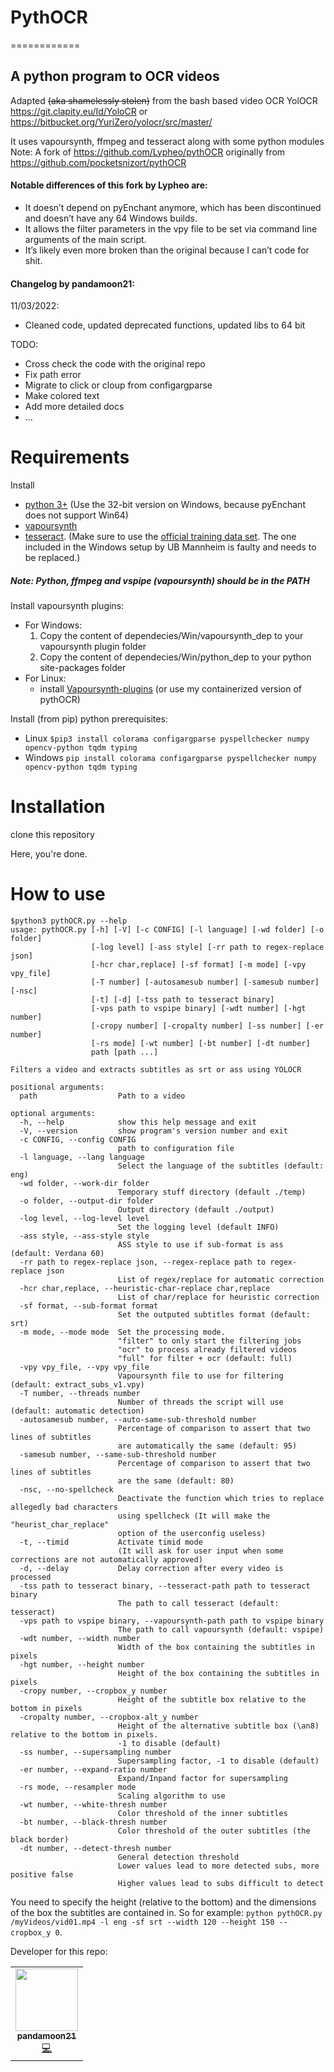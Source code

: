 # PythOCR
============
## A python program to OCR videos

Adapted ~~(aka shamelessly stolen)~~ from the bash based video OCR YolOCR
https://git.clapity.eu/Id/YoloCR or https://bitbucket.org/YuriZero/yolocr/src/master/

It uses vapoursynth, ffmpeg and tesseract along with some python modules
Note: A fork of https://github.com/Lypheo/pythOCR originally from https://github.com/pocketsnizort/pythOCR

#### Notable differences of this fork by Lypheo are:
- It doesn’t depend on pyEnchant anymore, which has been discontinued and doesn’t have any 64 Windows builds.
- It allows the filter parameters in the vpy file to be set via command line arguments of the main script.
- It’s likely even more broken than the original because I can’t code for shit.

#### Changelog by pandamoon21:
11/03/2022:
- Cleaned code, updated deprecated functions, updated libs to 64 bit

TODO:
- Cross check the code with the original repo
- Fix path error
- Migrate to click or cloup from configargparse
- Make colored text
- Add more detailed docs
- ...

Requirements
============

Install 
- [python 3+](https://www.python.org/downloads/release) (Use the 32-bit version on Windows, because pyEnchant does not support Win64)
- [vapoursynth](https://github.com/vapoursynth/vapoursynth/releases)
- [tesseract](https://github.com/tesseract-ocr/tesseract/wiki/Downloads).
(Make sure to use the [official training data set](https://github.com/tesseract-ocr/tesseract/wiki/Data-Files). The one included in the Windows setup by UB Mannheim is faulty and needs to be replaced.)

##### Note: Python, ffmpeg and vspipe (vapoursynth) should be in the PATH

Install vapoursynth plugins:
- For Windows:
  1. Copy the content of dependecies/Win/vapoursynth_dep to your vapoursynth plugin folder
  2. Copy the content of dependecies/Win/python_dep to your python site-packages folder
- For Linux:
  - install [Vapoursynth-plugins](https://github.com/darealshinji/vapoursynth-plugins) (or use my containerized version of pythOCR)

Install (from pip) python prerequisites:
- Linux
`$pip3 install colorama configargparse pyspellchecker numpy opencv-python tqdm typing`
- Windows
`pip install colorama configargparse pyspellchecker numpy opencv-python tqdm typing`

Installation
============

clone this repository

Here, you're done.

How to use
==========


```
$python3 pythOCR.py --help
usage: pythOCR.py [-h] [-V] [-c CONFIG] [-l language] [-wd folder] [-o folder]
                  [-log level] [-ass style] [-rr path to regex-replace json]
                  [-hcr char,replace] [-sf format] [-m mode] [-vpy vpy_file]
                  [-T number] [-autosamesub number] [-samesub number] [-nsc]
                  [-t] [-d] [-tss path to tesseract binary]
                  [-vps path to vspipe binary] [-wdt number] [-hgt number]
                  [-cropy number] [-cropalty number] [-ss number] [-er number]
                  [-rs mode] [-wt number] [-bt number] [-dt number]
                  path [path ...]

Filters a video and extracts subtitles as srt or ass using YOLOCR

positional arguments:
  path                  Path to a video

optional arguments:
  -h, --help            show this help message and exit
  -V, --version         show program's version number and exit
  -c CONFIG, --config CONFIG
                        path to configuration file
  -l language, --lang language
                        Select the language of the subtitles (default: eng)
  -wd folder, --work-dir folder
                        Temporary stuff directory (default ./temp)
  -o folder, --output-dir folder
                        Output directory (default ./output)
  -log level, --log-level level
                        Set the logging level (default INFO)
  -ass style, --ass-style style
                        ASS style to use if sub-format is ass (default: Verdana 60)
  -rr path to regex-replace json, --regex-replace path to regex-replace json
                        List of regex/replace for automatic correction
  -hcr char,replace, --heuristic-char-replace char,replace
                        List of char/replace for heuristic correction
  -sf format, --sub-format format
                        Set the outputed subtitles format (default: srt)
  -m mode, --mode mode  Set the processing mode.
                        "filter" to only start the filtering jobs
                        "ocr" to process already filtered videos
                        "full" for filter + ocr (default: full)
  -vpy vpy_file, --vpy vpy_file
                        Vapoursynth file to use for filtering (default: extract_subs_v1.vpy)
  -T number, --threads number
                        Number of threads the script will use (default: automatic detection)
  -autosamesub number, --auto-same-sub-threshold number
                        Percentage of comparison to assert that two lines of subtitles
                        are automatically the same (default: 95)
  -samesub number, --same-sub-threshold number
                        Percentage of comparison to assert that two lines of subtitles
                        are the same (default: 80)
  -nsc, --no-spellcheck
                        Deactivate the function which tries to replace allegedly bad characters
                        using spellcheck (It will make the "heurist_char_replace"
                        option of the userconfig useless)
  -t, --timid           Activate timid mode
                        (It will ask for user input when some corrections are not automatically approved)
  -d, --delay           Delay correction after every video is processed
  -tss path to tesseract binary, --tesseract-path path to tesseract binary
                        The path to call tesseract (default: tesseract)
  -vps path to vspipe binary, --vapoursynth-path path to vspipe binary
                        The path to call vapoursynth (default: vspipe)
  -wdt number, --width number
                        Width of the box containing the subtitles in pixels
  -hgt number, --height number
                        Height of the box containing the subtitles in pixels
  -cropy number, --cropbox_y number
                        Height of the subtitle box relative to the bottom in pixels
  -cropalty number, --cropbox-alt_y number
                        Height of the alternative subtitle box (\an8) relative to the bottom in pixels.
                        -1 to disable (default)
  -ss number, --supersampling number
                        Supersampling factor, -1 to disable (default)
  -er number, --expand-ratio number
                        Expand/Inpand factor for supersampling
  -rs mode, --resampler mode
                        Scaling algorithm to use
  -wt number, --white-thresh number
                        Color threshold of the inner subtitles
  -bt number, --black-thresh number
                        Color threshold of the outer subtitles (the black border)
  -dt number, --detect-thresh number
                        General detection threshold
                        Lower values lead to more detected subs, more positive false
                        Higher values lead to subs difficult to detect
```
You need to specify the height (relative to the bottom) and the dimensions of the box the subtitles are contained in. So for example:
`python pythOCR.py /myVideos/vid01.mp4 -l eng -sf srt --width 120 --height 150 --cropbox_y 0`.

Developer for this repo:
<table>
  <tr>
    <td align="center"><a href="https://github.com/pandamoon21"><img src="https://avatars.githubusercontent.com/u/33972938?v=4?s=100" width="100px;" alt=""/><br /><sub><b>pandamoon21</b></sub></a><br /><a href="https://github.com/pandamoon21/pythOCR/commits?author=pandamoon21" title="Code">💻</a></td>
  </tr>
</table>